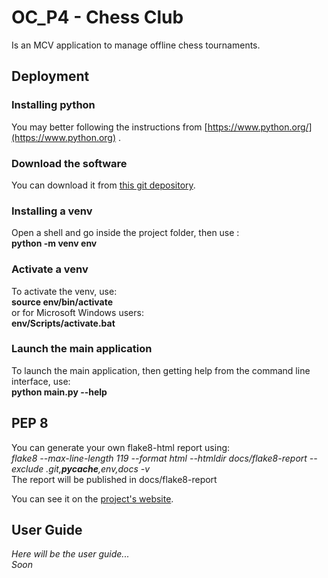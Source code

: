 # OC_P4 - Chess Club

Is an MCV application to manage offline chess tournaments.

## Deployment

### Installing python

You may better following the instructions from [https://www.python.org/](https://www.python.org) .

### Download the software

You can download it from [this git depository](https://github.com/cGIfl300/OC_P4).

### Installing a venv

Open a shell and go inside the project folder, then use :  
**python -m venv env**

### Activate a venv

To activate the venv, use:  
**source env/bin/activate**  
or for Microsoft Windows users:  
**env/Scripts/activate.bat**

### Launch the main application

To launch the main application, then getting help from the command line interface, use:  
**python main.py --help**

## PEP 8

You can generate your own flake8-html report using:  
*flake8 --max-line-length 119 --format html --htmldir docs/flake8-report --exclude .git,__pycache__,env,docs -v*  
The report will be published in docs/flake8-report

You can see it on the [project's website](https://cgifl300.github.io/OC_P4/).

## User Guide

*Here will be the user guide...*  
*Soon*